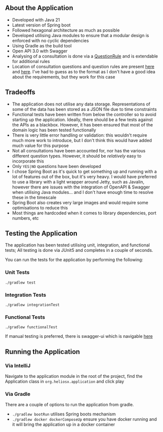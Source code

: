 ## About the Application
- Developed with Java 21
- Latest version of Spring boot
- Followed hexagonal architecture as much as possible
- Developed utilising Java modules to ensure that a modular design is enforced with no cyclic dependencies
- Using Gradle as the build tool
- Open API 3.0 with Swagger
- Analysing of a consultation is done via a [QuestionRule](consultation/src/main/java/org/heliosx/consultation/domain/model/rules/QuestionRule.java)
and is extendable for additional rules
- Location of consultation questions and question rules are present [here](consultation/src/main/resources/consultation-questions/acne.json)
and [here](consultation/src/main/resources/consultation-rules/acne.json). I've had to guess as to the format as I don't
have a good idea about the requirements, but they work for this case

## Tradeoffs
- The application does not utilise any data storage. Representations of some of the data has been stored as a JSON file
due to time constraints
- Functional tests have been written from below the controller so to avoid starting up the application. 
Ideally, there should be a few tests against the APIs as a blackbox. However, it has been ensured that most of the domain
logic has been tested functionally
- There is very little error handling or validation: this wouldn't require much more work to introduce, but I don't
think this would have added much value for this purpose
- Not all consultations have been accounted for, nor has the various different question types. However, 
it should be _relatively_ easy to incorporate this
- Only `YES|NO` questions have been developed
- I chose Spring Boot as it's quick to get something up and running with a lot of features out of the box, but it's very
heavy. I would have preferred to use a library with a light wrapper around Jetty, such as Javalin, however there are
issues with the integration of OpenAPI & Swagger when utilising Java modules... and I don't have enough time to resolve 
these in the timescale
- Spring Boot also creates very large images and would require some optimisations to reduce this
- Most things are hardcoded when it comes to library dependencies, port numbers, etc

## Testing the Application
The application has been tested utilising unit, integration, and functional tests; All testing is done via JUnit5 and completes in a couple of seconds.

You can run the tests for the application by performing the following:

### Unit Tests
`./gradlew test`

### Integration Tests
`./gradlew integrationTest`

### Functional Tests
`./gradlew functionalTest`

If manual testing is preferred, there is swagger-ui which is navigable [here](http://localhost:8080/api/swagger-ui/index.html)

## Running the Application
### Via IntelliJ
Navigate to the application module in the root of the project, find the Application class in 
`org.heliosx.application` and click play

### Via Gradle
There are a couple of options to run the application from gradle. 
- `./gradlew bootRun` utilises Spring boots mechanism
- `./gradlew docker dockerComposeUp` ensure you have docker running and it will bring the application up in a docker 
container

